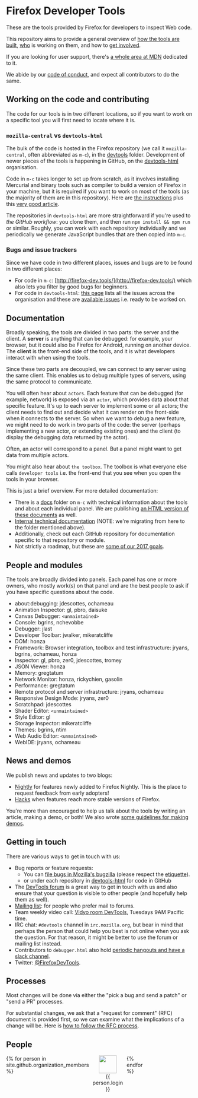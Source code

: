 # Firefox Developer Tools

These are the tools provided by Firefox for developers to inspect Web code.

This repository aims to provide a general overview of [how the tools are built](#working-on-the-code-and-contributing), [who](#people-and-modules) is working on them, and how to [get involved](#getting-in-touch).

If you are looking for user support, there's [a whole area at MDN](https://developer.mozilla.org/en-US/docs/Tools) dedicated to it.

We abide by our [code of conduct](CODE_OF_CONDUCT.md), and expect all contributors to do the same.

## Working on the code and contributing

The code for our tools is in two different locations, so if you want to work on a specific tool you will first need to locate where it is.

### `mozilla-central` vs `devtools-html`

The bulk of the code is hosted in the Firefox repository (we call it `mozilla-central`, often abbreviated as `m-c`), in the [devtools](https://dxr.mozilla.org/mozilla-central/source/devtools) folder. Development of newer pieces of the tools is happening in GitHub, on the [devtools-html](https://github.com/devtools-html/) organisation.

Code in `m-c` takes longer to set up from scratch, as it involves installing Mercurial and binary tools such as compiler to build a version of Firefox in your machine, but it is required if you want to work on most of the tools (as the majority of them are in this repository). Here are [the instructions](https://wiki.mozilla.org/DevTools/Hacking) plus this [very good article](https://eduardoboucas.com/blog/2017/02/09/contributing-firefox-devtools.html).

The repositories in `devtools-html` are more straightforward if you're used to *the GitHub workflow*: you clone them, and then run `npm install && npm run` or similar. Roughly, you can work with each repository individually and we periodically we generate JavaScript bundles that are then copied into `m-c`.

### Bugs and issue trackers

Since we have code in two different places, issues and bugs are to be found in two different places:

* For code in `m-c`: [http://firefox-dev.tools/](http://firefox-dev.tools/) which also lets you filter by good bugs for beginners.
* For code in `devtools-html`: [this page](https://github.com/search?l=&q=org%3Adevtools-html+state%3Aopen&type=Issues) lists all the issues across the organisation and these are [available issues](https://github.com/search?l=&q=org%3Adevtools-html+state%3Aopen+label%3Aavailable&type=Issues) i.e. ready to be worked on.

## Documentation

Broadly speaking, the tools are divided in two parts: the server and the client. A **server** is anything that can be debugged: for example, your browser, but it could also be Firefox for Android, running on another device. The **client** is the front-end side of the tools, and it is what developers interact with when using the tools.

Since these two parts are decoupled, we can connect to any server using the same client. This enables us to debug multiple types of servers, using the same protocol to communicate.

You will often hear about `actors`. Each feature that can be debugged (for example, network) is exposed via an `actor`, which provides data about that specific feature. It's up to each server to implement some or all actors; the client needs to find out and decide what it can render on the front-side when it connects to the server. So when we want to debug a new feature, we might need to do work in two parts of the code: the server (perhaps implementing a new actor, or extending existing ones) and the client (to display the debugging data returned by the actor).

Often, an actor will correspond to a panel. But a panel might want to get data from multiple actors.

You might also hear about `the toolbox`. The toolbox is what everyone else calls `developer tools` i.e. the front-end that you see when you open the tools in your browser.

This is just a brief overview. For more detailed documentation:

* There is a [docs](https://dxr.mozilla.org/mozilla-central/source/devtools/docs) folder on `m-c` with technical information about the tools and about each individual panel. We are publishing [an HTML version of these documents](http://firefox-dev.tools/docs/) as well.
* [Internal technical documentation](https://wiki.mozilla.org/DevTools#Internal_Technical_Documentation) (NOTE: we're migrating from here to the folder mentioned above).
* Additionally, check out each GitHub repository for documentation specific to that repository or module.
* Not strictly a roadmap, but these are [some of our 2017 goals](https://groups.google.com/forum/#!topic/mozilla.dev.developer-tools/e-WTOb1U8Sc).

## People and modules

The tools are broadly divided into panels. Each panel has one or more owners, who mostly work(s) on that panel and are the best people to ask if you have specific questions about the code.

* about:debugging: jdescottes, ochameau
* Animation Inspector: gl, pbro, daisuke
* Canvas Debugger: `<unmaintained>`
* Console: bgrins, nchevobbe
* Debugger: jlast
* Developer Toolbar: jwalker, mikeratcliffe
* DOM: honza
* Framework: Browser integration, toolbox and test infrastructure: jryans, bgrins, ochameau, honza
* Inspector: gl, pbro, zer0, jdescottes, tromey
* JSON Viewer: honza
* Memory: gregtatum
* Network Monitor: honza, rickychien, gasolin
* Performance: gregtatum
* Remote protocol and server infrastructure: jryans, ochameau
* Responsive Design Mode: jryans, zer0
* Scratchpad: jdescottes
* Shader Editor: `<unmaintained>`
* Style Editor: gl
* Storage Inspector: mikeratcliffe
* Themes: bgrins, ntim
* Web Audio Editor: `<unmaintained>`
* WebIDE: jryans, ochameau

## News and demos

We publish news and updates to two blogs:

* [Nightly](https://blog.nightly.mozilla.org/tag/devtools/) for features newly added to Firefox Nightly. This is the place to request feedback from early adopters!
* [Hacks](https://hacks.mozilla.org/category/developer-tools/) when features reach more stable versions of Firefox.

You're more than encouraged to help us talk about the tools by writing an article, making a demo, or both! We also wrote [some guidelines for making demos](https://github.com/devtools-html/devtools-demos).

## Getting in touch

There are various ways to get in touch with us:

* Bug reports or feature requests:
  * You can [file bugs in Mozilla's bugzilla](https://bugzilla.mozilla.org/enter_bug.cgi?product=Firefox&component=Developer%20Tools) (please respect the [etiquette](https://bugzilla.mozilla.org/page.cgi?id=etiquette.html)).
  * or under each repository in [devtools-html](https://github.com/devtools-html) for code in GitHub
* The [DevTools forum](https://discourse.mozilla-community.org/c/devtools) is a great way to get in touch with us and also ensure that your question is visible to other people (and hopefully help them as well).
* [Mailing list](https://groups.google.com/forum/#!forum/mozilla.dev.developer-tools): for people who prefer mail to forums.
* Team weekly video call: [Vidyo room DevTools](https://v.mozilla.com/flex.html?roomdirect.html&key=n9vJUD3L1vRMHKQC5OCNRT3UBjw), Tuesdays 9AM Pacific time.
* IRC chat: `#devtools` channel in `irc.mozilla.org`, but bear in mind that perhaps the person that could help you best is not online when you ask the question. For that reason, it might be better to use the forum or mailing list instead.
* Contributors to `debugger.html` also hold [periodic hangouts and have a slack channel](https://github.com/devtools-html/debugger.html#discussion).
* Twitter: [@FirefoxDevTools](https://twitter.com/FirefoxDevTools).

## Processes

Most changes will be done via either the "pick a bug and send a patch" or "send a PR" processes.

For substantial changes, we ask that a "request for comment" (RFC) document is provided first, so we can examine what the implications of a change will be. Here is [how to follow the RFC process](https://github.com/devtools-html/rfcs/).

## People

<style>
  .people-grid {
    display: grid;
    grid-template-columns: repeat(8, 1fr);
    grid-gap: 10px;
    grid-auto-rows: minmax(100px, auto);
  }
</style>

<div class="people-grid">
{% for person in site.github.organization_members %}
  <a style="display:block;text-align:center;" src="{{ person.html_url }}">
  <img style="width:48px;max-height:48px;" src="{{ person.avatar_url }}"/>
  <div>{{ person.login }}</div>
  </a>
{% endfor %}
</div>
